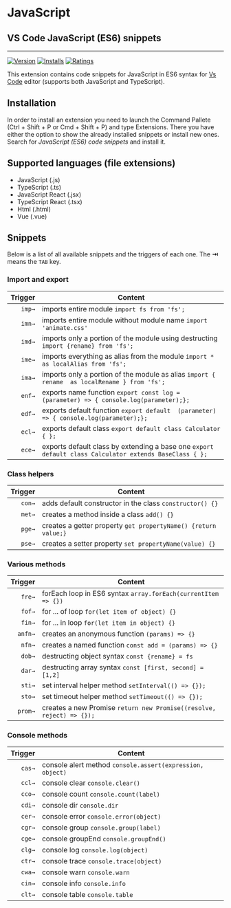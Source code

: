 # JavaScript
## VS Code JavaScript (ES6) snippets
-------------------

[![Version](https://vsmarketplacebadge.apphb.com/version/xabikos.JavaScriptSnippets.svg)](https://marketplace.visualstudio.com/items?itemName=xabikos.JavaScriptSnippets)
[![Installs](https://vsmarketplacebadge.apphb.com/installs/xabikos.JavaScriptSnippets.svg)](https://marketplace.visualstudio.com/items?itemName=xabikos.JavaScriptSnippets)
[![Ratings](https://vsmarketplacebadge.apphb.com/rating/xabikos.JavaScriptSnippets.svg)](https://marketplace.visualstudio.com/items?itemName=xabikos.JavaScriptSnippets)

This extension contains code snippets for JavaScript in ES6 syntax for [Vs Code][code] editor (supports both JavaScript and TypeScript).

## Installation

In order to install an extension you need to launch the Command Pallete (Ctrl + Shift + P or Cmd + Shift + P) and type Extensions.
There you have either the option to show the already installed snippets or install new ones. Search for *JavaScript (ES6) code snippets* and install it.

## Supported languages (file extensions)
* JavaScript (.js)
* TypeScript (.ts)
* JavaScript React (.jsx)
* TypeScript React (.tsx)
* Html (.html)
* Vue (.vue)

## Snippets

Below is a list of all available snippets and the triggers of each one. The **⇥** means the `TAB` key.

### Import and export
| Trigger  | Content |
| -------: | ------- |
| `imp→`   | imports entire module `import fs from 'fs';`|
| `imn→`   | imports entire module without module name `import 'animate.css'` |
| `imd→`   | imports only a portion of the module using destructing  `import {rename} from 'fs';` |
| `ime→`   | imports everything as alias from the module `import * as localAlias from 'fs';` |
| `ima→`   | imports only a portion of the module as alias `import { rename  as localRename } from 'fs';` |
| `enf→`   | exports name function `export const log = (parameter) => { console.log(parameter);};` |
| `edf→`   | exports default function `export default  (parameter) => { console.log(parameter);};` |
| `ecl→`   | exports default class `export default class Calculator { };` |
| `ece→`   | exports default class by extending a base one `export default class Calculator extends BaseClass { };` |

### Class helpers
| Trigger  | Content |
| -------: | ------- |
| `con→`   | adds default constructor in the class `constructor() {}`|
| `met→`   | creates a method inside a class `add() {}` |
| `pge→`   | creates a getter property `get propertyName() {return value;}` |
| `pse→`   | creates a setter property `set propertyName(value) {}` |

### Various methods
| Trigger  | Content |
| -------: | ------- |
| `fre→`   | forEach loop in ES6 syntax `array.forEach(currentItem => {})`|
| `fof→`   | for ... of loop `for(let item of object) {}` |
| `fin→`   | for ... in loop `for(let item in object) {}` |
| `anfn→`  | creates an anonymous function `(params) => {}` |
| `nfn→`   | creates a named function `const add = (params) => {}` |
| `dob→`   | destructing object syntax `const {rename} = fs` |
| `dar→`   | destructing array syntax `const [first, second] = [1,2]` |
| `sti→`   | set interval helper method `setInterval(() => {});` |
| `sto→`   | set timeout helper method `setTimeout(() => {});` |
| `prom→`  | creates a new Promise `return new Promise((resolve, reject) => {});`|

### Console methods
| Trigger  | Content |
| -------: | ------- |
| `cas→`   | console alert method `console.assert(expression, object)`|
| `ccl→`   | console clear `console.clear()` |
| `cco→`   | console count `console.count(label)` |
| `cdi→`   | console dir `console.dir` |
| `cer→`   | console error `console.error(object)` |
| `cgr→`   | console group `console.group(label)` |
| `cge→`   | console groupEnd `console.groupEnd()` |
| `clg→`   | console log `console.log(object)` |
| `ctr→`   | console trace `console.trace(object)` |
| `cwa→`   | console warn `console.warn` |
| `cin→`   | console info `console.info` |
| `clt→`   | console table `console.table` |

[code]: https://code.visualstudio.com/
